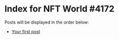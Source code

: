 # Index for NFT World #4172
Posts will be displayed in the order below:

- [Your first post](./001-first.md)

